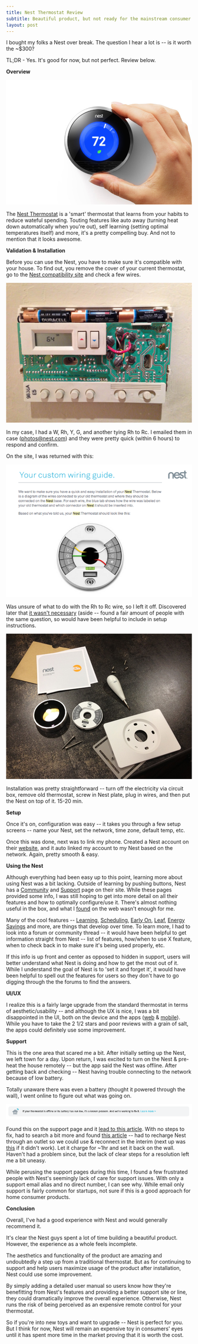 ```yaml
---
title: Nest Thermostat Review
subtitle: Beautiful product, but not ready for the mainstream consumer market. 
layout: post
---
```


I bought my folks a Nest over break. The question I hear a lot is -- is it worth the ~$300? 

TL;DR - Yes. It's good for now, but not perfect. Review below.

**Overview**

![nest](/images/nest.jpg)

The [Nest Thermostat](https://nest.com/thermostat/life-with-nest-thermostat/) is a 'smart' thermostat that learns from your habits to reduce wateful spending. Touting features like auto away (turning heat down automatically when you're out), self learning (setting optimal temperatures itself) and more, it's a pretty compelling buy. And not to mention that it looks awesome. 


**Validation & Installation**

Before you can use the Nest, you have to make sure it's compatible with your house. To find out, you remove the cover of your current thermostat, go to the [Nest compatibility site](https://widgets.nest.com/compatibility/) and check a few wires. 

![old-thermostat](/images/nest2.jpg)

In my case, I had a W, Rh, Y, G, and another tying Rh to Rc. I emailed them in case ([photos@nest.com](mailto:photos@nest.com)) and they were pretty quick (within 6 hours) to respond and confirm. 

On the site, I was returned with this: 

![diagram](/images/nest3.png)

Was unsure of what to do with the Rh to Rc wire, so I left it off. Discovered later that [it wasn't necessary](http://support.nest.com/article/How-do-I-install-Nest-if-my-old-thermostat-had-a-short-wire-connecting-Rh-and-Rc) (aside -- found a fair amount of people with the same question, so would have been helpful to include in setup instructions. 

![install](/images/nest4.png)

Installation was pretty straightforward -- turn off the electricity via circuit box, remove old thermostat, screw in Nest plate, plug in wires, and then put the Nest on top of it. 15-20 min.

**Setup**

Once it's on, configuration was easy -- it takes you through a few setup screens -- name your Nest, set the network, time zone, default temp, etc.

Once this was done, next was to link my phone. Created a Nest account on their [website](https://home.nest.com/), and it auto linked my account to my Nest based on the network. Again, pretty smooth & easy. 

**Using the Nest**

Although everything had been easy up to this point, learning more about using Nest was a bit lacking. Outside of learning by pushing buttons, Nest has a [Community](https://community.nest.com/community/help-with-nest) and [Support](http://support.nest.com/thermostat/) page on their site. While these pages provided some info, I was still hoping to get into more detail on all their features and how to optimally configure/use it. There's almost nothing useful in the box, and what I [found](http://support.nest.com/article/An-introduction-to-learning) on the web wasn't enough for me.

Many of the cool features -- [Learning](http://support.nest.com/article/An-introduction-to-learning), [Scheduling](http://support.nest.com/article/How-does-Auto-Schedule-learn), [Early On](http://support.nest.com/article/What-is-Early-On), [Leaf](http://support.nest.com/article/How-does-the-Nest-Leaf-work), [Energy Savings](http://support.nest.com/article/How-to-read-my-Energy-History-on-the-Nest-Learning-Thermostat) and more, are things that develop over time. To learn more, I had to look into a forum or community thread -- it would have been helpful to get information straight from Nest -- list of features, how/when to use X feature, when to check back in to make sure it's being used properly, etc. 

If this info is up front and center as opposed to hidden in support, users will better understand what Nest is doing and how to get the most out of it. While I understand the goal of Nest is to 'set it and forget it', it would have been helpful to spell out the features for users so they don't have to go digging through the the forums to find the answers. 

**UI/UX**

I realize this is a fairly large upgrade from the standard thermostat in terms of aesthetic/usability -- and although the UX is nice, I was a bit disappointed in the UI, both on the device and the apps ([web](https://home.nest.com/) & [mobile](https://itunes.apple.com/us/app/id464988855?mt=8)). While you have to take the 2 1/2 stars and poor reviews with a grain of salt, the apps could definitely use some improvement. 

**Support**

This is the one area that scared me a bit. After initially setting up the Nest, we left town for a day. Upon return, I was excited to turn on the Nest & pre-heat the house remotely -- but the app said the Nest was offline. After getting back and checking -- Nest having trouble connecting to the network because of low battery.

Totally unaware there was even a battery (thought it powered through the wall), I went online to figure out what was going on.

![images](/images/nest5.png)

Found this on the support page and it [lead to this article](http://support.nest.com/article/Intermittent-low-battery-or-connectivity-issues-with-thermostat-software-4-0). With no steps to fix, had to search a bit more and found [this article](http://support.nest.com/article/What-s-the-mini-USB-port-on-the-back-of-the-display-for) -- had to recharge Nest through an outlet so we could use & reconnect in the interim (next up was [this](http://shaunmerrigan.info/site-news/nest-thermostat-battery-charge-problem-and-solution/) if it didn't work). Let it charge for ~1hr and set it back on the wall. Haven't had a problem since, but the lack of clear steps for a resolution left me a bit uneasy.

While perusing the support pages during this time, I found a few frustrated people with Nest's seemingly lack of care for support issues. With only a support email alias and no direct number, I can see why. While email only support is fairly common for startups, not sure if this is a good approach for home consumer products.


**Conclusion**

Overall, I've had a good experience with Nest and would generally recommend it. 

It's clear the Nest guys spent a lot of time building a beautiful product. However, the experience as a whole feels incomplete. 

The aesthetics and functionality of the product are amazing and undoubtedly a step up from a traditional thermostat. But as for continuing to support and help users maximize usage of the product after installation, Nest could use some improvement. 

By simply adding a detailed user manual so users know how they're benefitting from Nest's features and providing a better support site or line, they could dramatically improve the overall experience. Otherwise, Nest runs the risk of being perceived as an expensive remote control for your thermostat.

So if you're into new toys and want to upgrade -- Nest is perfect for you. But I think for now, Nest will remain an expensive toy in consumers' eyes until it has spent more time in the market proving that it is worth the cost. 